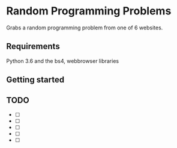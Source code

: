 # Random Programming Problems
Grabs a random programming problem from one of 6 websites.

## Requirements
Python 3.6 and the bs4, webbrowser libraries

## Getting started


## TODO
- [ ] 
- [ ]
- [ ]
- [ ]
- [ ]
